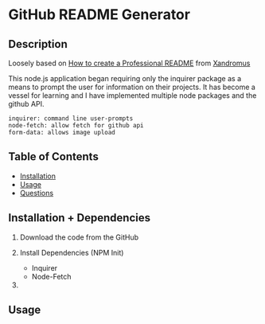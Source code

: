 # GitHub README Generator

## Description
Loosely based on [How to create a Professional README](https://github.com/coding-boot-camp/potential-enigma/blob/main/readme-guide.md) from [Xandromus](https://github.com/Xandromus)

This node.js application began requiring only the inquirer package as a means to prompt the user for information on their projects. It has become a vessel for learning and I have implemented multiple node packages and the github API. 
    
    inquirer: command line user-prompts
    node-fetch: allow fetch for github api
    form-data: allows image upload

## Table of Contents
* [Installation](#installation)
* [Usage](#usage)
* [Questions](#questions)

## Installation + Dependencies

1. Download the code from the GitHub

2. Install Dependencies (NPM Init)
    - Inquirer
    - Node-Fetch

3. 

## Usage